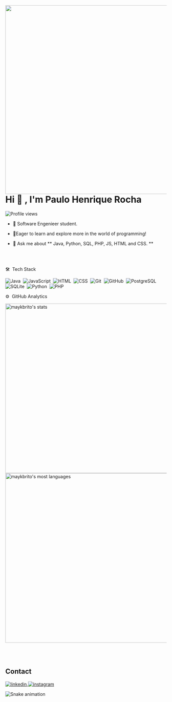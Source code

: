 <img align="right" height="590em" src="https://raw.githubusercontent.com/gist/byphrocha/c6f7bc2a9c044eafd81a730365e3641b/raw/b7da649740289a86208d2fca246a23f151e43929/githubcard.svg"/>
<h1 align="left">Hi 👋 , I'm Paulo Henrique Rocha</h1>
<p align="left"> <img src="https://komarev.com/ghpvc/?username=byphrocha&color=yellow" alt="Profile views" /> </p>

- 🚀 Software Engenieer student.

- 🔭Eager to learn and explore more in the world of programming!

- 💬 Ask me about ** Java, Python, SQL, PHP, JS, HTML and CSS. **

<br><br>


🛠 &nbsp;Tech Stack

![Java](https://img.shields.io/badge/Java-05122A?style=flat&logo=openjdk&logoColor=white)&nbsp;
![JavaScript](https://img.shields.io/badge/-JavaScript-05122A?style=flat&logo=javascript)&nbsp;
![HTML](https://img.shields.io/badge/-HTML-05122A?style=flat&logo=HTML5)&nbsp;
![CSS](https://img.shields.io/badge/-CSS-05122A?style=flat&logo=CSS3&logoColor=1572B6)&nbsp;
![Git](https://img.shields.io/badge/-Git-05122A?style=flat&logo=git)&nbsp;
![GitHub](https://img.shields.io/badge/-GitHub-05122A?style=flat&logo=github)&nbsp;
![PostgreSQL](https://img.shields.io/badge/-PostgreSQL-05122A?style=flat&logo=postgresql)&nbsp;
![SQLite](https://img.shields.io/badge/-SQLite-05122A?style=flat&logo=sqlite)&nbsp;
![Python](https://img.shields.io/badge/python-05122A?style=flat&logo=python&logoColor=ffdd54)&nbsp;
![PHP](https://img.shields.io/badge/PHP-05122A?style=flat&logo=php&logoColor=white)&nbsp;


⚙️ &nbsp;GitHub Analytics

<p align="left">
<img width="530em" src="https://github-readme-stats.vercel.app/api?username=byphrocha&show_icons=true&theme=vision-friendly-dark" alt="maykbrito's stats"/>
<img width="530em" src="https://github-readme-stats.vercel.app/api/top-langs/?username=byphrocha&layout=compact&theme=vision-friendly-dark" alt="maykbrito's most languages"/>
</p>

<br><br>

## Contact

<a href="https://www.linkedin.com/in/paulohenrique-rocha/" target="_blank">
  <img align="center" src="https://img.shields.io/badge/-Paulo Henrique da Rocha-05122A?style=flat&logo=linkedin" alt="linkedin"/>
</a>
<a href="https://www.instagram.com/paulo.rocha13/" target="_blank">
 <img align="center" src="https://img.shields.io/badge/-paulo.rocha13-05122A?style=flat&logo=instagram" alt="instagram"/>
</a>
</p>


![Snake animation](https://github.com/LuigiGF/LuigiGF/blob/output/github-contribution-grid-snake.svg)
